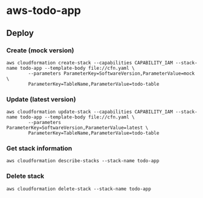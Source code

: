 # aws-todo-app

## Deploy
### Create (mock version)
```
aws cloudformation create-stack --capabilities CAPABILITY_IAM --stack-name todo-app --template-body file://cfn.yaml \
        --parameters ParameterKey=SoftwareVersion,ParameterValue=mock \
        ParameterKey=TableName,ParameterValue=todo-table
```

### Update (latest version)
```
aws cloudformation update-stack --capabilities CAPABILITY_IAM --stack-name todo-app --template-body file://cfn.yaml \
        --parameters ParameterKey=SoftwareVersion,ParameterValue=latest \
        ParameterKey=TableName,ParameterValue=todo-table
```

### Get stack information
```
aws cloudformation describe-stacks --stack-name todo-app
```

### Delete stack
```
aws cloudformation delete-stack --stack-name todo-app
```
